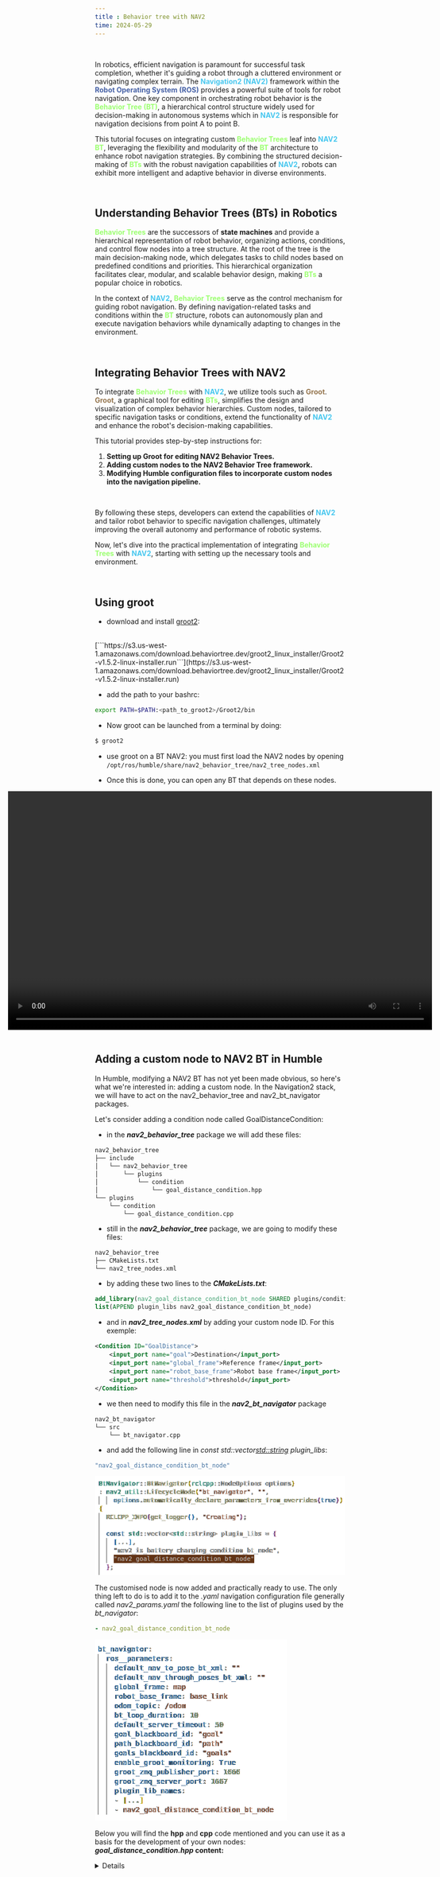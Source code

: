 ```yaml
---
title : Behavior tree with NAV2
time: 2024-05-29
---
```


<br>

In robotics, efficient navigation is paramount for successful task completion, whether it's guiding a robot through a cluttered environment or navigating complex terrain. The <span style="color:#47c7ef">**Navigation2 (NAV2)**</span> framework within the <span style="color:#4762a6">**Robot Operating System (ROS)**</span> provides a powerful suite of tools for robot navigation. One key component in orchestrating robot behavior is the <span style="color:#9cff71">**Behavior Tree (BT)**</span>, a hierarchical control structure widely used for decision-making in autonomous systems which in <span style="color:#47c7ef">**NAV2**</span> is responsible for navigation decisions from point A to point B.

This tutorial focuses on integrating custom <span style="color:#9cff71">**Behavior Trees**</span> leaf into <span style="color:#47c7ef">**NAV2**</span> <span style="color:#9cff71">**BT**</span>, leveraging the flexibility and modularity of the <span style="color:#9cff71">**BT**</span> architecture to enhance robot navigation strategies. By combining the structured decision-making of <span style="color:#9cff71">**BTs**</span> with the robust navigation capabilities of <span style="color:#47c7ef">**NAV2**</span>, robots can exhibit more intelligent and adaptive behavior in diverse environments.

<br>

## Understanding Behavior Trees (BTs) in Robotics

<span style="color:#9cff71">**Behavior Trees**</span> are the successors of **state machines** and provide a hierarchical representation of robot behavior, organizing actions, conditions, and control flow nodes into a tree structure. At the root of the tree is the main decision-making node, which delegates tasks to child nodes based on predefined conditions and priorities. This hierarchical organization facilitates clear, modular, and scalable behavior design, making <span style="color:#9cff71">**BTs**</span> a popular choice in robotics.

In the context of <span style="color:#47c7ef">**NAV2**</span>, <span style="color:#9cff71">**Behavior Trees**</span> serve as the control mechanism for guiding robot navigation. By defining navigation-related tasks and conditions within the <span style="color:#9cff71">**BT**</span> structure, robots can autonomously plan and execute navigation behaviors while dynamically adapting to changes in the environment.

<br>

## Integrating Behavior Trees with NAV2

To integrate <span style="color:#9cff71">**Behavior Trees**</span> with <span style="color:#47c7ef">**NAV2**</span>, we utilize tools such as <span style="color:#95764f">**Groot**</span>. <span style="color:#95764f">**Groot**</span>, a graphical tool for editing <span style="color:#9cff71">**BTs**</span>, simplifies the design and visualization of complex behavior hierarchies. Custom nodes, tailored to specific navigation tasks or conditions, extend the functionality of <span style="color:#47c7ef">**NAV2**</span> and enhance the robot's decision-making capabilities.

This tutorial provides step-by-step instructions for:

1. **Setting up Groot for editing NAV2 Behavior Trees.**
2. **Adding custom nodes to the NAV2 Behavior Tree framework.**
3. **Modifying Humble configuration files to incorporate custom nodes into the navigation pipeline.**

<br>

By following these steps, developers can extend the capabilities of <span style="color:#47c7ef">**NAV2**</span> and tailor robot behavior to specific navigation challenges, ultimately improving the overall autonomy and performance of robotic systems.

Now, let's dive into the practical implementation of integrating <span style="color:#9cff71">**Behavior Trees**</span> with <span style="color:#47c7ef">**NAV2**</span>, starting with setting up the necessary tools and environment.

<br>

## Using groot

- download and install [groot2](https://www.behaviortree.dev/groot/):
<br>
[```https://s3.us-west-1.amazonaws.com/download.behaviortree.dev/groot2_linux_installer/Groot2-v1.5.2-linux-installer.run```](https://s3.us-west-1.amazonaws.com/download.behaviortree.dev/groot2_linux_installer/Groot2-v1.5.2-linux-installer.run)
		
- add the path to your bashrc:
```bash
export PATH=$PATH:<path_to_groot2>/Groot2/bin
```
	
- Now groot can be launched from a terminal by doing:
```bat
$ groot2
```

- use groot on a BT NAV2:
you must first load the NAV2 nodes by opening ```/opt/ros/humble/share/nav2_behavior_tree/nav2_tree_nodes.xml```
		
- Once this is done, you can open any BT that depends on these nodes.

<div style="display: flex; justify-content: center;">
    <video width="854" height="480" controls>
        <source src="/config/assets/images/BT_nav2/groot_tuto.mp4" type="video/mp4">
        Your browser does not support the video tag.
    </video>
</div>

<br>

## Adding a custom node to NAV2 BT in Humble
	
In Humble, modifying a NAV2 BT has not yet been made obvious, so here's what we're interested in: adding a custom node.
In the Navigation2 stack, we will have to act on the nav2_behavior_tree and nav2_bt_navigator packages.
	
Let's consider adding a condition node called GoalDistanceCondition:
	
- in the ***nav2_behavior_tree*** package we will add these files:
	
```	
nav2_behavior_tree
├── include
│   └── nav2_behavior_tree
│       └── plugins
│           └── condition
│               └── goal_distance_condition.hpp
└── plugins
    └── condition
        └── goal_distance_condition.cpp
```
- still in the ***nav2_behavior_tree*** package, we are going to modify these files:
	
```	
nav2_behavior_tree
├── CMakeLists.txt
└── nav2_tree_nodes.xml
```
- by adding these two lines to the ***CMakeLists.txt***:
	
```cmake
add_library(nav2_goal_distance_condition_bt_node SHARED plugins/condition/goal_distance_condition.cpp)
list(APPEND plugin_libs nav2_goal_distance_condition_bt_node)
```

- and in ***nav2_tree_nodes.xml*** by adding your custom node ID. For this exemple:
	
```xml  
<Condition ID="GoalDistance">
    <input_port name="goal">Destination</input_port>
    <input_port name="global_frame">Reference frame</input_port>
    <input_port name="robot_base_frame">Robot base frame</input_port>
    <input_port name="threshold">threshold</input_port>
</Condition>
```

- we then need to modify this file in the ***nav2_bt_navigator*** package

```	
nav2_bt_navigator
└── src
    └── bt_navigator.cpp
```
- and add the following line in *const std::vector<std::string> plugin_libs*:
	
```cpp
"nav2_goal_distance_condition_bt_node"
```
<img src="/config/assets/images/BT_nav2/bt_navigator_lib_list.png" style="background: transparent;">

The customised node is now added and practically ready to use. The only thing left to do is to add it to the *.yaml* navigation configuration file generally called *nav2_params.yaml* the following line to the list of plugins used by the *bt_navigator*:

```yml
- nav2_goal_distance_condition_bt_node
```

<img src="/config/assets/images/BT_nav2/bt_navigator_param.png" style="background: transparent;">


Below you will find the **hpp** and **cpp** code mentioned and you can use it as a basis for the development of your own nodes:
**_goal_distance_condition.hpp_ content:**

<details markdown="1">
```cpp
#ifndef NAV2_BEHAVIOR_TREE__PLUGINS__CONDITION__GOAL_DISTANCE_CONDITION_HPP_
#define NAV2_BEHAVIOR_TREE__PLUGINS__CONDITION__GOAL_DISTANCE_CONDITION_HPP_

#include <string>
#include <memory>
#include "rclcpp/rclcpp.hpp"
#include "behaviortree_cpp_v3/condition_node.h"
#include "tf2_ros/buffer.h"
#include "geometry_msgs/msg/pose_stamped.hpp"

namespace nav2_behavior_tree
{

class GoalDistanceCondition : public BT::ConditionNode
{
public:
GoalDistanceCondition(
    const std::string & condition_name,
    const BT::NodeConfiguration & conf);

GoalDistanceCondition() = delete;

~GoalDistanceCondition() override;

BT::NodeStatus tick() override;

void initialize();

bool isGoalReached();

static BT::PortsList providedPorts()
{
    return {
    BT::InputPort<geometry_msgs::msg::PoseStamped>("goal", "Destination"),
    BT::InputPort<std::string>("global_frame", std::string("map"), "Global frame"),
    BT::InputPort<std::string>("robot_base_frame", std::string("base_link"), "Robot base frame"),
    BT::InputPort<double>("threshold", 0.5, "Threshold distance")
    };
}

protected:
void cleanup()
{}

private:
rclcpp::Node::SharedPtr node_;
std::shared_ptr<tf2_ros::Buffer> tf_;

bool initialized_;
double threshold_;
double goal_reached_tol_;
std::string global_frame_;
std::string robot_base_frame_;
double transform_tolerance_;
};

}  // namespace nav2_behavior_tree

#endif  // NAV2_BEHAVIOR_TREE__PLUGINS__CONDITION__GOAL_DISTANCE_CONDITION_HPP_
```
</details>



**_goal_distance_condition.cpp_ content:**

<details markdown="1">

```cpp
#include <string>
#include <memory>

#include "nav2_util/robot_utils.hpp"
#include "geometry_msgs/msg/pose_stamped.hpp"
#include "nav2_util/node_utils.hpp"
#include "nav2_util/geometry_utils.hpp"

#include "nav2_behavior_tree/plugins/condition/goal_distance_condition.hpp"

namespace nav2_behavior_tree
{

GoalDistanceCondition::GoalDistanceCondition(
  const std::string & condition_name,
  const BT::NodeConfiguration & conf)
: BT::ConditionNode(condition_name, conf),
  initialized_(false),  
  global_frame_("map"),
  robot_base_frame_("base_link")
{
  getInput("threshold", threshold_);
  getInput("global_frame", global_frame_);
  getInput("robot_base_frame", robot_base_frame_);
}


GoalDistanceCondition::~GoalDistanceCondition()
{
  cleanup();
}

BT::NodeStatus GoalDistanceCondition::tick()
{
  if (!initialized_) {
    initialize();
  }

  BT::NodeStatus status = isGoalReached() ? BT::NodeStatus::SUCCESS : BT::NodeStatus::FAILURE;

  // Display node status in console
  // std::string status_str = (status == BT::NodeStatus::SUCCESS) ? "SUCCESS" : "FAILURE";
  // std::cout << "GoalDistanceCondition tick() status: " << status_str << std::endl;

  return status;
}
void GoalDistanceCondition::initialize()
{
  node_ = config().blackboard->get<rclcpp::Node::SharedPtr>("node");

  node_->get_parameter("threshold", threshold_);

  nav2_util::declare_parameter_if_not_declared(
    node_, "goal_reached_tol",
    rclcpp::ParameterValue(0.25));
  node_->get_parameter_or<double>("goal_reached_tol", goal_reached_tol_, 0.25);
  tf_ = config().blackboard->get<std::shared_ptr<tf2_ros::Buffer>>("tf_buffer");

  node_->get_parameter("transform_tolerance", transform_tolerance_);

  initialized_ = true;
}

bool GoalDistanceCondition::isGoalReached()
{
  geometry_msgs::msg::PoseStamped current_pose;

  if (!nav2_util::getCurrentPose(
      current_pose, *tf_, global_frame_, robot_base_frame_, transform_tolerance_))
  {
    RCLCPP_DEBUG(node_->get_logger(), "Current robot pose is not available.");
    return false;
  }

  geometry_msgs::msg::PoseStamped goal;
  getInput("goal", goal);

  auto travelle = nav2_util::geometry_utils::euclidean_distance(
    goal.pose, current_pose.pose);
  // std::cout << "travelle : " << travelle << std::endl;
  
  return travelle <= threshold_ ;
}

}  // namespace nav2_behavior_tree

#include "behaviortree_cpp_v3/bt_factory.h"

BT_REGISTER_NODES(factory)
{
  BT::NodeBuilder builder =
    [](const std::string & name, const BT::NodeConfiguration & config)
    {
      return std::make_unique<nav2_behavior_tree::GoalDistanceCondition>(name, config);
    };

  factory.registerBuilder<nav2_behavior_tree::GoalDistanceCondition>("GoalDistance", builder);
}
```
</details>
